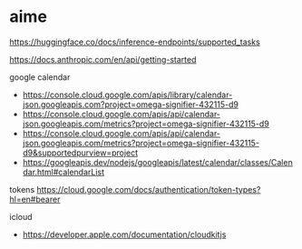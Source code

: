 # aime

https://huggingface.co/docs/inference-endpoints/supported_tasks

https://docs.anthropic.com/en/api/getting-started

google calendar

- https://console.cloud.google.com/apis/library/calendar-json.googleapis.com?project=omega-signifier-432115-d9
- https://console.cloud.google.com/apis/api/calendar-json.googleapis.com/metrics?project=omega-signifier-432115-d9
- https://console.cloud.google.com/apis/api/calendar-json.googleapis.com/metrics?project=omega-signifier-432115-d9&supportedpurview=project
- https://googleapis.dev/nodejs/googleapis/latest/calendar/classes/Calendar.html#calendarList

tokens https://cloud.google.com/docs/authentication/token-types?hl=en#bearer

icloud

- https://developer.apple.com/documentation/cloudkitjs
